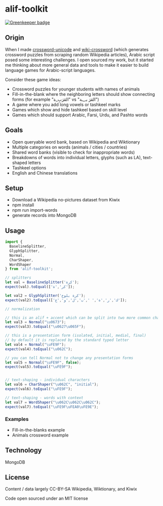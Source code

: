 # alif-toolkit

[![Greenkeeper badge](https://badges.greenkeeper.io/Georeactor/alif-toolkit.svg)](https://greenkeeper.io/)

## Origin

When I made <a href="https://github.com/mapmeld/crossword-unicode">crossword-unicode</a>
 and <a href="https://github.com/mapmeld/wiki-crossword">wiki-crossword</a>
(which generates crossword puzzles from scraping random Wikipedia articles),
Arabic script posed some interesting challenges. I open sourced my work, but
it started me thinking about more general data and tools to make it easier to
build language games for Arabic-script languages.

Consider these game ideas:

- Crossword puzzles for younger students with names of animals
- Fill-in-the-blank where the neighboring letters should show connecting forms (for example "العَرَبِ_ة‎" vs "العَرَ بـ_ـة‎")
- A game where you add long vowels or tashkeel marks
- Games which show and hide tashkeel based on skill level
- Games which should support Arabic, Farsi, Urdu, and Pashto words

## Goals

- Open queryable word bank, based on Wikipedia and Wiktionary
- Multiple categories on words (animals / cities / countries)
- Shared word banks (visible to check for inappropriate words)
- Breakdowns of words into individual letters, glyphs (such as LA), text-shaped letters
- Tashkeel options
- English and Chinese translations

## Setup

- Download a Wikipedia no-pictures dataset from Kiwix
- npm install
- npm run import-words
- generate records into MongoDB

## Usage

```javascript
import {
  BaselineSplitter,
  GlyphSplitter,
  Normal,
  CharShaper,
  WordShaper
} from 'alif-toolkit';

// splitters
let val = BaselineSplitter('كرة');
expect(val).toEqual(['كر','ة']);

let val2 = GlyphSplitter('كرة بلوخ');
expect(val2).toEqual(['ك','ر','ة',' ','ب','ل','و','خ']);

// normalization

// this is an alif + accent which can be split into two more common chars
let val3 = Normal("\u0673");
expect(val3).toEqual("\u0627\u065F");

// this is a presentation form (isolated, initial, medial, final)
// by default it is replaced by the standard typed letter
let val4 = Normal("\uFE9F");
expect(val4).toEqual("\u062C");

// you can tell Normal not to change any presentation forms
let val5 = Normal("\uFE9F", false);
expect(val5).toEqual("\uFE9F");


// text-shaping - individual characters
let val6 = CharShaper("\u062C", "initial");
expect(val6).toEqual("\uFE9F");

// text-shaping - words with context
let val7 = WordShaper("\u062C\u062C\u062C");
expect(val7).toEqual("\uFE9F\uFEA0\uFE9E");
```

### Examples

- Fill-in-the-blanks example
- Animals crossword example

## Technology

MongoDB

## License

Content / data largely CC-BY-SA Wikipedia, Wiktionary, and Kiwix

Code open sourced under an MIT license

